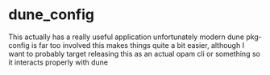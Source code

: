 # dune_config

This actually has a really useful application unfortunately modern dune
pkg-config is far too involved this makes things quite a bit easier, although I
want to probably target releasing this as an actual opam cli or something so it
interacts properly with dune

